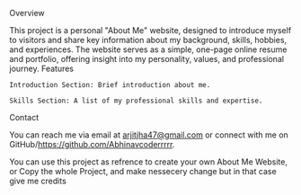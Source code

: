 Overview

This project is a personal "About Me" website, designed to introduce myself to visitors and share key information about my background, skills, hobbies, and experiences. The website serves as a simple, one-page online resume and portfolio, offering insight into my personality, values, and professional journey.
Features

    Introduction Section: Brief introduction about me.

    Skills Section: A list of my professional skills and expertise.

Contact

You can reach me via email at arjitjha47@gmail.com or connect with me on GitHub/https://github.com/Abhinavcoderrrrr.

You can use this project as refrence to create your own About Me Website,  or Copy the whole Project, and make nessecery change but in that case give me credits
